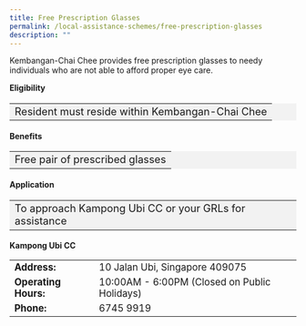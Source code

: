 ```yaml
---
title: Free Prescription Glasses
permalink: /local-assistance-schemes/free-prescription-glasses
description: ""
---
```

Kembangan-Chai Chee provides free prescription glasses to needy individuals who are not able to afford proper eye care. 

<b>Eligibility</b>
<table  style="font-size:130%; background-color:#f2f2f2">
<tbody>
	<tr><td>Resident must reside within Kembangan-Chai Chee</td>
</tr>
</tbody>
</table>
	
<b>Benefits</b>
<table  style="font-size:130%; background-color:#f2f2f2">
<tbody>
	<tr><td>Free pair of prescribed glasses</td></tr>
</tbody>
</table>

#### Application ####
<table  style="font-size:130%; background-color:#f2f2f2">
<tbody>
	<tr><td>To approach Kampong Ubi CC or your GRLs for assistance</td></tr>
</tbody>
</table>

<b>Kampong Ubi CC</b>
<table  style="font-size:120%">
<tbody>
<tr>
 <td><b>Address:</b></td><td>10 Jalan Ubi, Singapore 409075</td>
</tr>
<tr>
 <td><b>Operating Hours:</b> </td><td>10:00AM - 6:00PM (Closed on Public Holidays)</td>
</tr>
<tr>
	<td> <b>Phone:</b> </td><td>6745 9919</td>
</tr>
</tbody>
</table>